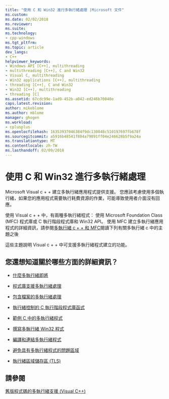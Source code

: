 ```yaml
---
title: "使用 C 和 Win32 進行多執行緒處理 |Microsoft 文件"
ms.custom: 
ms.date: 02/02/2018
ms.reviewer: 
ms.suite: 
ms.technology:
- cpp-windows
ms.tgt_pltfrm: 
ms.topic: article
dev_langs:
- C++
helpviewer_keywords:
- Windows API [C++], multithreading
- multithreading [C++], C and Win32
- Visual C, multithreading
- Win32 applications [C++], multithreading
- threading [C++], C and Win32
- Win32 [C++], multithreading
- threading [C]
ms.assetid: 67cdc99e-1ad9-452b-a042-ed246b70040e
caps.latest.revision: 
author: mikeblome
ms.author: mblome
manager: ghogen
ms.workload:
- cplusplus
ms.openlocfilehash: 16353937046384f9dc130048c510197697fb678f
ms.sourcegitcommit: a5916b48541f804a79891ff04e246628b5f9a24a
ms.translationtype: MT
ms.contentlocale: zh-TW
ms.lasthandoff: 02/09/2018
---
```

# <a name="multithreading-with-c-and-win32"></a>使用 C 和 Win32 進行多執行緒處理
Microsoft Visual c + + 建立多執行緒應用程式提供支援。 您應該考慮使用多個執行緒，如果您的應用程式需要執行耗費資源的作業，可能導致使用者介面沒有回應。  
  
 使用 Visual c + + 中，有兩種多執行緒程式： 使用 Microsoft Foundation Class (MFC) 程式庫或 C 執行階段程式庫和 Win32 API。 使用 MFC 建立多執行緒應用程式的詳細資訊，請參閱[多執行緒 c + + 和 MFC](../parallel/multithreading-with-cpp-and-mfc.md)閱讀下列有關多執行緒 c 中的主題之後  
  
 這些主題說明 Visual c + + 中可支援多執行緒程式建立的功能。  
  
## <a name="what-do-you-want-to-know-more-about"></a>您還想知道關於哪些方面的詳細資訊？  
  
-   [什麼多執行緒即將](../parallel/multithread-programs.md)  
  
-   [程式庫支援多執行緒處理](../parallel/library-support-for-multithreading.md)  
  
-   [包含檔案的多執行緒處理](../parallel/include-files-for-multithreading.md)  
  
-   [執行緒控制的 C 執行階段程式庫函式](../parallel/c-run-time-library-functions-for-thread-control.md)  
  
-   [範例 C 中的多執行緒程式](../parallel/sample-multithread-c-program.md)  
  
-   [撰寫多執行緒 Win32 程式](../parallel/writing-a-multithreaded-win32-program.md)  
  
-   [編譯和連結多執行緒程式](../parallel/compiling-and-linking-multithread-programs.md)  
  
-   [避免具有多執行緒程式的問題區域](../parallel/avoiding-problem-areas-with-multithread-programs.md)  
  
-   [執行緒區域儲存區 (TLS)](../parallel/thread-local-storage-tls.md)  
  
## <a name="see-also"></a>請參閱  
 [舊版程式碼的多執行緒支援 (Visual C++)](../parallel/multithreading-support-for-older-code-visual-cpp.md)
